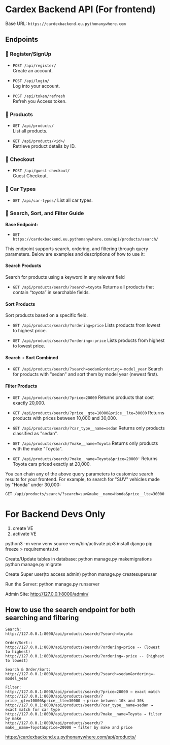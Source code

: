 # Cardex Backend API (For frontend)

Base URL: `https://cardexbackend.eu.pythonanywhere.com`

## Endpoints

### 🔹 Register/SignUp

- `POST /api/register/`  
  Create an account.

- `POST /api/login/`  
  Log into your account.

- `POST /api/token/refresh`  
  Refreh you Access token.

### 🔹 Products

- `GET /api/products/`  
  List all products.

- `GET /api/products/<id>/`  
  Retrieve product details by ID.

### 🔹 Checkout

- `POST /api/guest-checkout/`  
  Guest Checkout.

### 🔹 Car Types

- `GET /api/car-types/`
  List all car types.


### 🔹 Search, Sort, and Filter Guide

**Base Endpoint:**
- `GET https://cardexbackend.eu.pythonanywhere.com/api/products/search/`

This endpoint supports search, ordering, and filtering through query parameters. Below are examples and descriptions of how to use it:


####  Search Products

Search for products using a keyword in any relevant field

- `GET /api/products/search/?search=toyota`
  Returns all products that contain “toyota” in searchable fields.


####  Sort Products

Sort products based on a specific field.

- `GET /api/products/search/?ordering=price`
  Lists products from lowest to highest price.

- `GET /api/products/search/?ordering=-price`
  Lists products from highest to lowest price.


####  Search + Sort Combined

- `GET /api/products/search/?search=sedan&ordering=-model_year`
  Search for products with "sedan" and sort them by model year (newest first).


####  Filter Products

- `GET /api/products/search/?price=20000`
  Returns products that cost exactly 20,000.

- `GET /api/products/search/?price__gte=10000&price__lte=30000`
  Returns products with prices between 10,000 and 30,000.

- `GET /api/products/search/?car_type__name=sedan`
  Returns only products classified as "sedan".

- `GET /api/products/search/?make__name=Toyota`
  Returns only products with the make "Toyota".

- `GET /api/products/search/?make__name=Toyota&price=20000'`
  Returns Toyota cars priced exactly at 20,000.


You can chain any of the above query parameters to customize search results for your frontend. For example, to search for "SUV" vehicles made by "Honda" under 30,000:

`GET /api/products/search/?search=suv&make__name=Honda&price__lte=30000`





# For Backend Devs Only

1. create VE
2. activate VE


python3 -m venv venv 
source venv/bin/activate 
pip3 install django
pip freeze > requirements.txt

Create/Update tables in database:
    python manage.py makemigrations
    python manage.py migrate


Create Super user(to access admin)
    python manage.py createsuperuser

Run the Server:
    python manage.py runserver

Admin Site:
    http://127.0.0.1:8000/admin/


## How to use the search endpoint for both searching and filtering

    Search:
    http://127.0.0.1:8000/api/products/search/?search=toyota
    
    Order/Sort::
    http://127.0.0.1:8000/api/products/search/?ordering=price -- (lowest to highest)
    http://127.0.0.1:8000/api/products/search/?ordering=-price -- (highest to lowest)
    
    Search & Order/Sort:
    http://127.0.0.1:8000/api/products/search/?search=sedan&ordering=-model_year

    Filter:
    http://127.0.0.1:8000/api/products/search/?price=20000 → exact match
    http://127.0.0.1:8000/api/products/search/?price__gte=10000&price__lte=30000 → price between 10k and 30k
    http://127.0.0.1:8000/api/products/search/?car_type__name=sedan → exact match for car type
    http://127.0.0.1:8000/api/products/search/?make__name=Toyota → filter by make
    http://127.0.0.1:8000/api/products/search/?make__name=Toyota&price=20000 → filter by make and price

https://cardexbackend.eu.pythonanywhere.com/api/products/